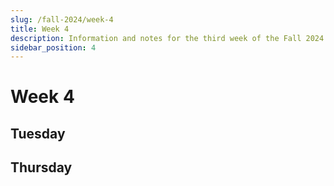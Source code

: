```yaml
---
slug: /fall-2024/week-4
title: Week 4
description: Information and notes for the third week of the Fall 2024 semester for the UMass Lowell Cloud Computing Club.
sidebar_position: 4
---
```


# Week 4

## Tuesday

## Thursday


